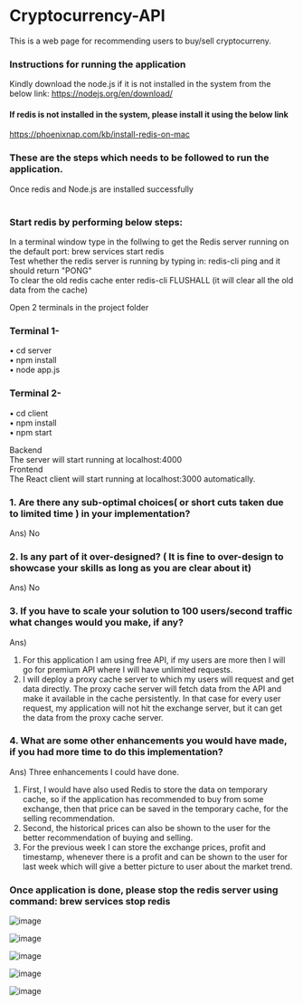 # Cryptocurrency-API
This is a web page for recommending users to buy/sell cryptocurreny.

### Instructions for running the application
Kindly download the node.js if it is not installed in the system from the below link:
https://nodejs.org/en/download/

#### If redis is not installed in the system, please install it using the below link
https://phoenixnap.com/kb/install-redis-on-mac

### These are the steps which needs to be followed to run the application.

Once redis and Node.js are installed successfully<br/><br/>
### Start redis by performing below steps:<br/>
In a terminal window type in the follwing to get the Redis server running on the default port: brew services start redis <br/>
Test whether the redis server is running by typing in: redis-cli ping and it should return "PONG" </br>
To clear the old redis cache enter redis-cli FLUSHALL (it will clear all the old data from the cache)

Open 2 terminals in the project folder
### Terminal 1-
• cd server<br/>
• npm install<br/>
• node app.js <br/>
### Terminal 2-
• cd client<br/>
• npm install<br/>
• npm start<br/>

Backend<br/>
The server will start running at localhost:4000</br>
Frontend</br>
The React client will start running at localhost:3000 automatically.


### 1.	Are there any sub-optimal choices( or short cuts taken due to limited time ) in your implementation?
Ans) No
### 2.	Is any part of it over-designed? ( It is fine to over-design to showcase your skills as long as you are clear about it)
Ans) No
### 3.	If you have to scale your solution to 100 users/second traffic what changes would you make, if any?
Ans) 
1.	For this application I am using free API, if my users are more then I will go for premium API where I will have unlimited requests.
2.	I will deploy a proxy cache server to which my users will request and get data directly. The proxy cache server will fetch data from the API and make it available in the cache persistently. In that case for every user request, my application will not hit the exchange server, but it can get the data from the proxy cache server.
### 4.	What are some other enhancements you would have made, if you had more time to do this implementation?
Ans)
Three enhancements I could have done.
1.	First, I would have also used Redis to store the data on temporary cache, so if the application has recommended to buy from some exchange, then that price can be saved in the temporary cache, for the selling recommendation.
2.	Second, the historical prices can also be shown to the user for the better recommendation of buying and selling.
3.	For the previous week I can store the exchange prices, profit and timestamp, whenever there is a profit and can be shown to the user for last week which will give a better picture to user about the market trend.



### Once application is done, please stop the redis server using command: brew services stop redis


![image](https://user-images.githubusercontent.com/72769273/141520596-1223120e-5ee0-42ad-80d7-9454324fdeee.png)

![image](https://user-images.githubusercontent.com/72769273/141520747-ee7da8ef-bca6-41c0-ba04-b4ae59537d6f.png)

![image](https://user-images.githubusercontent.com/72769273/141520871-eda0534e-1c92-497e-930e-a6929e9b2137.png)

![image](https://user-images.githubusercontent.com/72769273/141521852-0d060290-1bb4-469b-9dde-094918c49058.png)

![image](https://user-images.githubusercontent.com/72769273/141521900-6eb610e0-639a-4d5b-8738-96df45adbf5c.png)



